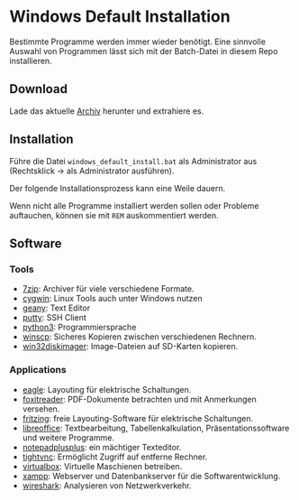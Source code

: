 # Windows Default Installation

Bestimmte Programme werden immer wieder benötigt. Eine sinnvolle
Auswahl von Programmen lässt sich mit der Batch-Datei in diesem Repo
installieren.

## Download

Lade das aktuelle
[Archiv](https://github.com/tbs1-bo/ita-software/archive/master.zip)
herunter und extrahiere es. 

## Installation

Führe die Datei 
`windows_default_install.bat` als Administrator aus (Rechtsklick ->
als Administrator ausführen).

Der folgende Installationsprozess kann eine Weile dauern.

Wenn nicht alle Programme installiert werden sollen oder Probleme
auftauchen, können sie mit `REM` auskommentiert werden.


## Software

### Tools

- [7zip](http://www.7-zip.org/): Archiver für viele verschiedene
  Formate.
- [cygwin](https://www.cygwin.com): Linux Tools auch unter Windows
  nutzen
- [geany](https://www.geany.org/): Text Editor
- [putty](http://www.putty.org/): SSH Client
- [python3](https://www.python.org): Programmiersprache
- [winscp](https://winscp.net/): Sicheres Kopieren zwischen
  verschiedenen Rechnern.
- [win32diskimager](https://sourceforge.net/projects/win32diskimager/):
  Image-Dateien auf SD-Karten kopieren.

### Applications

- [eagle](https://www.autodesk.com/products/eagle/overview): Layouting
  für elektrische Schaltungen.
- [foxitreader](https://www.foxitsoftware.com/de/products/pdf-reader/):
  PDF-Dokumente betrachten und mit Anmerkungen versehen.
- [fritzing](http://fritzing.org): freie Layouting-Software für
  elektrische Schaltungen.
- [libreoffice](https://www.libreoffice.org): Textbearbeitung,
  Tabellenkalkulation, Präsentationssoftware und weitere Programme.
- [notepadplusplus](https://notepad-plus-plus.org/): ein mächtiger
  Texteditor.
- [tightvnc](http://www.tightvnc.com/): Ermöglicht Zugriff auf
  entferne Rechner.
- [virtualbox](http://virtualbox.org/): Virtuelle Maschienen
  betreiben.
- [xampp](https://www.apachefriends.org/de/download.html): Webserver
  und Datenbankserver für die Softwarentwicklung.
- [wireshark](https://www.wireshark.org/): Analysieren von
  Netzwerkverkehr.
